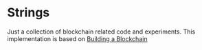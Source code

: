 # Strings

Just a collection of blockchain related code and experiments.
This implementation is based on [Building a Blockchain](https://medium.com/p/117428612f46)
